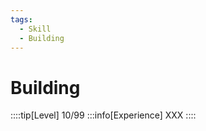 ```yaml
---
tags:
  - Skill
  - Building
---
```


# Building

::::tip[Level]
10/99
:::info[Experience]
XXX
::::
